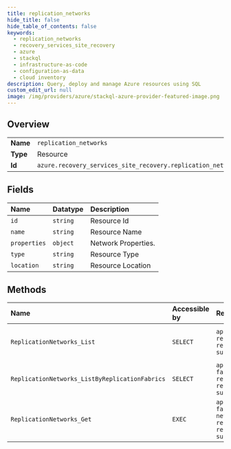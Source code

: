 ```yaml
---
title: replication_networks
hide_title: false
hide_table_of_contents: false
keywords:
  - replication_networks
  - recovery_services_site_recovery
  - azure    
  - stackql
  - infrastructure-as-code
  - configuration-as-data
  - cloud inventory
description: Query, deploy and manage Azure resources using SQL
custom_edit_url: null
image: /img/providers/azure/stackql-azure-provider-featured-image.png
---
```

  
    

## Overview
<table><tbody>
<tr><td><b>Name</b></td><td><code>replication_networks</code></td></tr>
<tr><td><b>Type</b></td><td>Resource</td></tr>
<tr><td><b>Id</b></td><td><code>azure.recovery_services_site_recovery.replication_networks</code></td></tr>
</tbody></table>

## Fields
| Name | Datatype | Description |
|:-----|:---------|:------------|
| `id` | `string` | Resource Id |
| `name` | `string` | Resource Name |
| `properties` | `object` | Network Properties. |
| `type` | `string` | Resource Type |
| `location` | `string` | Resource Location |
## Methods
| Name | Accessible by | Required Params | Description |
|:-----|:--------------|:----------------|:------------|
| `ReplicationNetworks_List` | `SELECT` | `api-version, resourceGroupName, resourceName, subscriptionId` | Lists the networks available in a vault. |
| `ReplicationNetworks_ListByReplicationFabrics` | `SELECT` | `api-version, fabricName, resourceGroupName, resourceName, subscriptionId` | Lists the networks available for a fabric. |
| `ReplicationNetworks_Get` | `EXEC` | `api-version, fabricName, networkName, resourceGroupName, resourceName, subscriptionId` | Gets the details of a network. |
